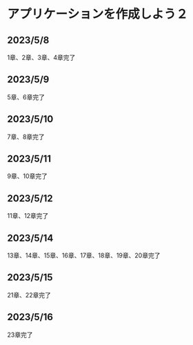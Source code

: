 # アプリケーションを作成しよう２

## 2023/5/8

1章、2章、3章、4章完了

## 2023/5/9

5章、6章完了

## 2023/5/10

7章、8章完了

## 2023/5/11

9章、10章完了

## 2023/5/12

11章、12章完了

## 2023/5/14

13章、14章、15章、16章、17章、18章、19章、20章完了

## 2023/5/15

21章、22章完了

## 2023/5/16

23章完了 